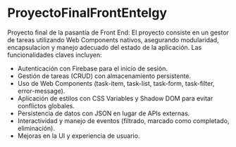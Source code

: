 # ProyectoFinalFrontEntelgy
Proyecto final de la pasantía de Front End: 
El proyecto consiste en un gestor de tareas utilizando Web Components nativos, asegurando modularidad, encapsulacion y manejo adecuado del estado de la aplicación.
Las funcionalidades claves incluyen:

-   Autenticación con Firebase para el inicio de sesión.
-   Gestión de tareas (CRUD) con almacenamiento persistente.
-   Uso de Web Components (task-item, task-list, task-form, task-filter, error-message).
-   Aplicación de estilos con CSS Variables y Shadow DOM para evitar conflictos globales.
-   Persistencia de datos con JSON en lugar de APIs externas.
-   Interactividad y manejo de eventos (filtrado, marcado como completado, eliminación).
-   Mejoras en la UI y experiencia de usuario.

